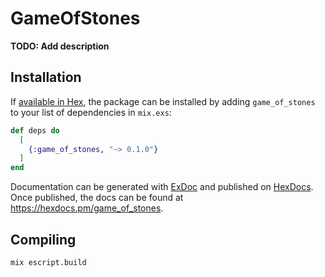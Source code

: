 # GameOfStones

**TODO: Add description**

## Installation

If [available in Hex](https://hex.pm/docs/publish), the package can be installed
by adding `game_of_stones` to your list of dependencies in `mix.exs`:

```elixir
def deps do
  [
    {:game_of_stones, "~> 0.1.0"}
  ]
end
```

Documentation can be generated with [ExDoc](https://github.com/elixir-lang/ex_doc)
and published on [HexDocs](https://hexdocs.pm). Once published, the docs can
be found at <https://hexdocs.pm/game_of_stones>.

## Compiling
```
mix escript.build
```
